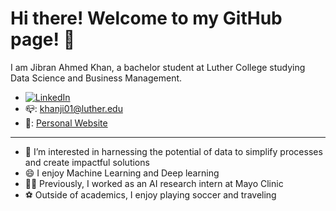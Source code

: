 # Hi there! Welcome to my GitHub page! 👋

I am Jibran Ahmed Khan, a bachelor student at Luther College studying Data Science and Business Management.

- [![LinkedIn](https://img.shields.io/badge/-LinkedIn-blue?style=flat-square&logo=linkedin)](http://www.linkedin.com/in/JibranAkhan)
- 📪: khanji01@luther.edu
- 🔗: [Personal Website](https://khanji0.github.io/Portfolio/)



---
- 👀 I’m interested in harnessing the potential of data to simplify processes and create impactful solutions
- 😄 I enjoy Machine Learning and Deep learning
- 👨‍💻 Previously, I worked as an AI research intern at Mayo Clinic
- ⚽️ Outside of academics, I enjoy playing soccer and traveling
